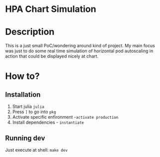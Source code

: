 # HPA Chart Simulation

# Description
This is a just small PoC/wondering around kind of project. My main focus was just to do some real time simulation of horizontal pod autoscaling in action that could be displayed nicely at chart.

# How to?
## Installation
1. Start julia `julia`
2. Press `]` to go into `pkg`
3. Activate specific enfironment -`activate production`
4. Install dependencies - `instantiate` 

## Running dev
Just execute at shell: `make dev`